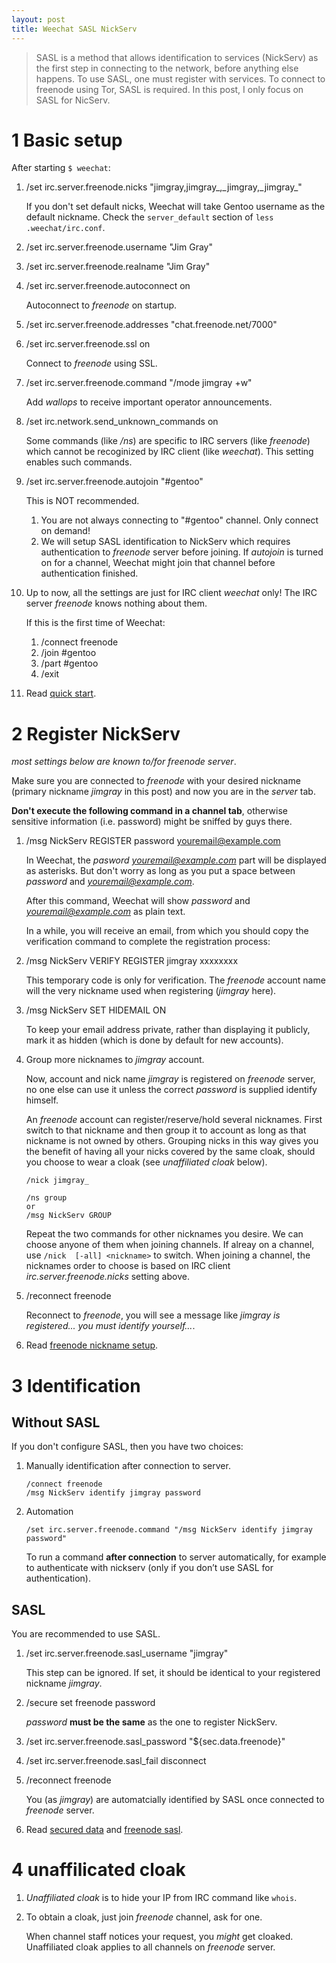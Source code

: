 ```yaml
---
layout: post
title: Weechat SASL NickServ
---
```


> SASL is a method that allows identification to services (NickServ) as the first step in connecting to the network, before anything else happens. To use SASL, one must register with services. To connect to freenode using Tor, SASL is required. In this post, I only focus on SASL for NicServ.

# 1 Basic setup

After starting `$ weechat`:

1. /set irc.server.freenode.nicks "jimgray,jimgray\_,\_jimgray,\_jimgray_"

    If you don't set default nicks, Weechat will take Gentoo username as the default nickname. Check the `server_default` section of `less .weechat/irc.conf`.
2. /set irc.server.freenode.username "Jim Gray"
3. /set irc.server.freenode.realname "Jim Gray"
4. /set irc.server.freenode.autoconnect on

    Autoconnect to *freenode* on startup.
5. /set irc.server.freenode.addresses "chat.freenode.net/7000"
6. /set irc.server.freenode.ssl on

    Connect to *freenode* using SSL.
6. /set irc.server.freenode.command "/mode jimgray +w"

    Add *wallops* to receive important operator announcements.
7. /set irc.network.send\_unknown_commands on

    Some commands (like */ns*) are specific to IRC servers (like *freenode*) which cannot be recoginized by IRC client (like *weechat*). This setting enables such commands.
8. /set irc.server.freenode.autojoin "\#gentoo"

    This is NOT recommended.

    1. You are not always connecting to "\#gentoo" channel. Only connect on demand!
    2. We will setup SASL identification to NickServ which requires authentication to *freenode* server before joining. If *autojoin* is turned on for a channel, Weechat might join that channel before authentication finished.
9. Up to now, all the settings are just for IRC client *weechat* only! The IRC server *freenode* knows nothing about them.

    If this is the first time of Weechat:
    1. /connect freenode
    2. /join #gentoo
    3. /part #gentoo
    4. /exit
10. Read [quick start](https://weechat.org/files/doc/devel/weechat_quickstart.en.html).

# 2 Register NickServ

*most settings below are known to/for freenode server*.

Make sure you are connected to *freenode* with your desired nickname (primary nickname *jimgray* in this post) and now you are in the *server* tab.

**Don't execute the following command in a channel tab**, otherwise sensitive information (i.e. password) might be sniffed by guys there.

1. /msg NickServ REGISTER password youremail@example.com

    In Weechat, the *pasword youremail@example.com* part will be displayed as asterisks. But don't worry as long as you put a space between *password* and *youremail@example.com*.

    After this command, Weechat will show *password* and *youremail@example.com* as plain text.

    In a while, you will receive an email, from which you should copy the verification command to complete the registration process:
2. /msg NickServ VERIFY REGISTER jimgray xxxxxxxx

    This temporary code is only for verification. The *freenode* account name will the very nickname used when registering (*jimgray* here).
3. /msg NickServ SET HIDEMAIL ON

    To keep your email address private, rather than displaying it publicly, mark it as hidden (which is done by default for new accounts).
4. Group more nicknames to *jimgray* account.

    Now, account and nick name *jimgray* is registered on *freenode* server, no one else can use it unless the correct *password* is supplied identify himself.

    An *freenode* account can register/reserve/hold several nicknames. First switch to that nickname and then group it to account as long as that nickname is not owned by others. Grouping nicks in this way gives you the benefit of having all your nicks covered by the same cloak, should you choose to wear a cloak (see *unaffiliated cloak* below).

    ```
    /nick jimgray_
    
    /ns group
    or
    /msg NickServ GROUP
    ```
    Repeat the two commands for other nicknames you desire. We can choose anyone of them when joining channels. If alreay on a channel, use `/nick  [-all] <nickname>` to switch. When joining a channel, the nicknames order to choose is based on IRC client *irc.server.freenode.nicks* setting above.
5. /reconnect freenode

    Reconnect to *freenode*, you will see a message like *jimgray is registered... you must identify yourself...*.
6. Read [freenode nickname setup](https://freenode.net/faq.shtml#nicksetup).

# 3 Identification

## Without SASL

If you don't configure SASL, then you have two choices:

1. Manually identification after connection to server.

    ```
    /connect freenode
    /msg NickServ identify jimgray password
    ```
2. Automation

    ```
    /set irc.server.freenode.command "/msg NickServ identify jimgray password"
    ```
    To run a command **after connection** to server automatically, for example to authenticate with nickserv (only if you don’t use SASL for authentication).

## SASL

You are recommended to use SASL.

1. /set irc.server.freenode.sasl_username "jimgray"

    This step can be ignored. If set, it should be identical to your registered nickname *jimgray*.
2. /secure set freenode password

    *password* **must be the same** as the one to register NickServ.
3. /set irc.server.freenode.sasl_password "${sec.data.freenode}"
4. /set irc.server.freenode.sasl_fail disconnect
5. /reconnect freenode

    You (as *jimgray*) are automatcially identified by SASL once connected to *freenode* server.
5. Read [secured data](https://www.weechat.org/files/doc/stable/weechat_user.en.html#secured_data) and [freenode sasl](https://freenode.net/sasl/).

# 4 unaffilicated cloak

1. *Unaffiliated cloak* is to hide your IP from IRC command like `whois`.
2. To obtain a cloak, just join *freenode* channel, ask for one.

    When channel staff notices your request, you *might* get cloaked. Unaffiliated cloak applies to all channels on *freenode* server.
